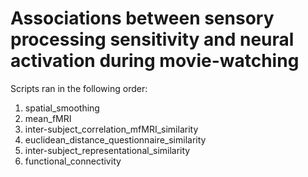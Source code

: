 # Associations between sensory processing sensitivity and neural activation during movie-watching

Scripts ran in the following order:
1. spatial_smoothing
2. mean_fMRI
3. inter-subject_correlation_mfMRI_similarity
4. euclidean_distance_questionnaire_similarity
5. inter-subject_representational_similarity
6. functional_connectivity

